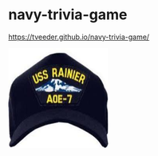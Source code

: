 # navy-trivia-game


https://tveeder.github.io/navy-trivia-game/


<img src="assets/images/Rainierimage.jpg" width="200" height="200">



